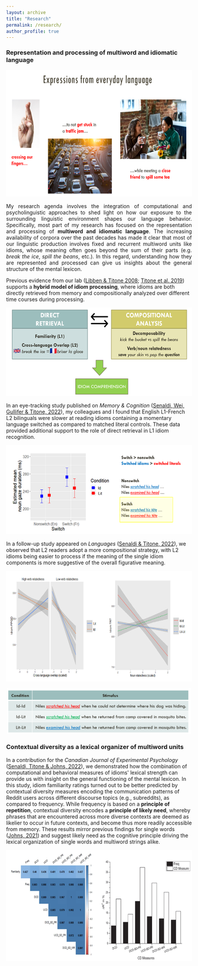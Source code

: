 ```yaml
---
layout: archive
title: "Research"
permalink: /research/
author_profile: true
---
```





### Representation and processing of multiword and idiomatic language

<p align="center">
  <img width="650" height="343" src="https://github.com/marcosenaldi/marcosenaldi.github.io/blob/master/images/mwe_new.png?raw=true">
</p>

<p align="justify"> My research agenda involves the integration of computational and psycholinguistic approaches to shed light on how our exposure to the surrounding linguistic environment shapes our language behavior. Specifically, most part of my research has focused on the representation and processing of <b> multiword and idiomatic language</b>. The increasing availability of corpora over the past decades has made it clear that most of our linguistic production involves fixed and recurrent multiword units like idioms, whose meaning often goes beyond the sum of their parts (e.g. <i>break the ice</i>, <i>spill the beans</i>, etc.). In this regard, understanding how they are represented and processed can give us insights about the general structure of the mental lexicon. </p>

Previous evidence from our lab ([Libben & Titone 2008](https://doi.org/10.3758/MC.36.6.1103); [Titone et al. 2019]( https://doi.org/10.1037/cep0000175)) supports a <b>hybrid model of idiom processing</b>, where idioms are both directly retrieved from memory and compositionally analyzed over different time courses during processing.

<p align="center">
  <img width="550" height="239" src="https://github.com/marcosenaldi/marcosenaldi.github.io/blob/master/images/hybrid.png?raw=true">
</p>

In an eye-tracking study published on <i>Memory & Cognition</i> ([Senaldi, Wei, Gullifer & Titone, 2022](https://doi.org/10.3758/s13421-022-01334-x)), my colleagues and I found that English L1-French L2 bilinguals were slower at reading idioms containing a momentary language switched as compared to matched literal controls. These data provided additional support to the role of direct retrieval in L1 idiom recognition.

<p align="center">
  <img width="600" height="241" src="https://github.com/marcosenaldi/marcosenaldi.github.io/blob/master/images/switch.png?raw=true">
</p>

In a follow-up study appeared on *Languages* ([Senaldi & Titone, 2022](https://doi.org/10.3390/languages7020091)), we observed that L2 readers adopt a more compositional strategy, with L2 idioms being easier to process if the meaning of the single idiom components is more suggestive of the overall figurative meaning.

<p align="center">
  <img width="700" height="300" src="https://github.com/marcosenaldi/marcosenaldi.github.io/blob/master/images/L2_decomp.png?raw=true">
</p>
<p align="center">
  <img width="500" height="124" src="https://github.com/marcosenaldi/marcosenaldi.github.io/blob/master/images/stim.png?raw=true">
</p>





### Contextual diversity as a lexical organizer of multiword units

In a contribution for the *Canadian Journal of Experimental Psychology* ([Senaldi, Titone & Johns, 2022](https://doi.org/10.1037/cep0000271)), we demonstrated how the combination of computational and behavioral measures of idioms' lexical strength can provide us with insight on the general functioning of the mental lexicon. In this study, idiom familiarity ratings turned out to be better predicted by contextual diversity measures encoding the communication patterns of Reddit users across different discourse topics (e.g., subreddits), as compared to frequency. While frequency is based on a **principle of repetition**, contextual diversity encodes a **principle of likely need**, whereby phrases that are encountered across more diverse contexts are deemed as likelier to occur in future contexts, and become thus more readily accessible from memory. These results mirror previous findings for single words ([Johns, 2021](http://btjohns.com/pubs/J_PR_inpress.pdf)) and suggest likely need as the cognitive principle driving the lexical organization of single words and multiword strings alike.

<p align="center">
  <img width="700" height="300" src="https://github.com/marcosenaldi/marcosenaldi.github.io/blob/master/images/cjep.png?raw=true">
</p>
